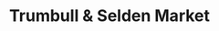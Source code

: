 ---
title: "Trumbull & Selden Market"
url: /detroit/trumbull-and-selden-market/
shop: convenience
---